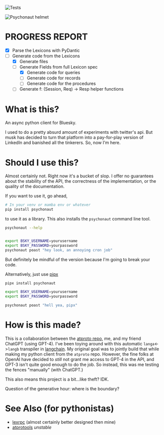 ![Tests](https://github.com/jbn/psychonaut/actions/workflows/test.yml/badge.svg)


![Psychonaut helmet](./psychonaut_logo.png "A helmet for the psychonaut")


# PROGRESS REPORT

- [x] Parse the Lexicons with PyDantic
- [ ] Generate code from the Lexicons
    - [x] Generate files
    - [ ] Generate Fields from full Lexicon spec
        - [x] Generate code for queries
        - [ ] Generate code for records
        - [ ] Generate code for the procedures
    - [ ] Generate f: (Session, Req) -> Resp helper functions

# What is this?

An async python client for Bluesky.

I used to do a pretty absurd amount of experiments with twitter's api. But musk
has decided to turn that platform into a pay-for-play version of LinkedIn
and banished all the tinkerers. So, now I'm here.

# Should I use this?

Almost certainly not. Right now it's a bucket of slop. I offer no 
guarantees about the stability of the API, the correctness of the
implementation, or the quality of the documentation. 

If you want to use it, go ahead,

```bash
# In your venv or mamba env or whatever
pip install psychonaut
```

to use it as a library. This also installs the `psychonaut` command line tool.

```bash
psychonaut --help


export BSKY_USERNAME=yourusername
export BSKY_PASSWORD=yourpassword
psychonaut poast "hey look, an annoying cron job"
```

But definitely be mindful of the version because I'm going to break your code.

Alternatively, just use [pipx](https://pypa.github.io/pipx/)

```bash
pipx install psychonaut

export BSKY_USERNAME=yourusername
export BSKY_PASSWORD=yourpassword

psychonaut poast "hell yea, pipx"
```

# How is this made?

This is a collaboration between the [atproto repo](https://github.com/bluesky-social/atproto),
me, and my friend ChatGPT (using GPT-4). I've been toying around with this 
automatic `langa`<->`langb` transpiler in [langchain](https://github.com/hwchase17/langchain).
My original goal was to jointly build that while making my python client from the `atproto`
repo. However, the fine folks at OpenAI have decided to *still* not grant me access to 
GPT-4 in the API, and GPT-3 isn't quite good enough to do the job. So instead, 
this was me testing the fences "manually" (with ChatGPT.)

This also means this project is a bit...like theft? IDK. 

Question of the generative hour: where is the boundary?

# See Also (for pythonistas)

- [lexrpc](https://github.com/snarfed/lexrpc) (almost certainly better designed then mine)
- [atprotools](https://github.com/jbn/psychonaut/) *unstable*